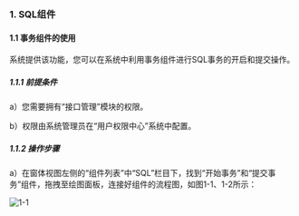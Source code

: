 ### 1. SQL组件

#### 1.1 事务组件的使用

系统提供该功能，您可以在系统中利用事务组件进行SQL事务的开启和提交操作。

##### 1.1.1 前提条件

a）您需要拥有“接口管理”模块的权限。

b）权限由系统管理员在“用户权限中心”系统中配置。

##### 1.1.2 操作步骤

a）在窗体视图左侧的“组件列表”中“SQL”栏目下，找到“开始事务”和“提交事务”组件，拖拽至绘图面板，连接好组件的流程图，如图1-1、1-2所示：

![1-1](https://www.feisuanyz.com/fsimage/zc-image/cz_22_2_4_01.png)
